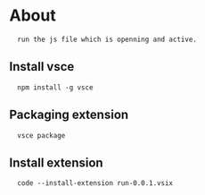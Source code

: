 # About
      run the js file which is openning and active.
## Install vsce
      npm install -g vsce
## Packaging extension
      vsce package
## Install extension
      code --install-extension run-0.0.1.vsix